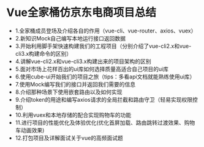 # Vue全家桶仿京东电商项目总结

+ 1.全家桶成员登场及介绍各自的作用（vue-cli、vue-router、axios、vuex）
+ 2.新知识Mock自己编写本地运行接口返回数据
+ 3.开始利用脚手架快速构建我们的工程项目（分别介绍了vue-cli2.x和vue-cli3.x构建命令的区别）
+ 4.讲解vue-cli2.x和vue-cli3.x构建出来的项目架构的区别
+ 5.面对市场上花样百出的ui库如何选择质量高适合自己项目的ui库
+ 6.使用cube-ui开始我们的项目之旅（tips：多看api文档就能熟练使用ui库）
+ 7.使用Mock编写我们的接口并返回我们需要的信息
+ 8.介绍那种场景下使用嵌套路由以及如何实现
+ 9.介绍token的用途和编写axios请求的全局拦截和路由守卫（轻易实现权限控制）
+ 10.利用vuex和本地存储的配合实现购物车的功能
+ 11.进行项目的性能优化及体验优化(优化首屏加载、路由跳转过渡效果、购物车动画效果)
+ 12.打包项目及详解面试关于vue的高频面试题
